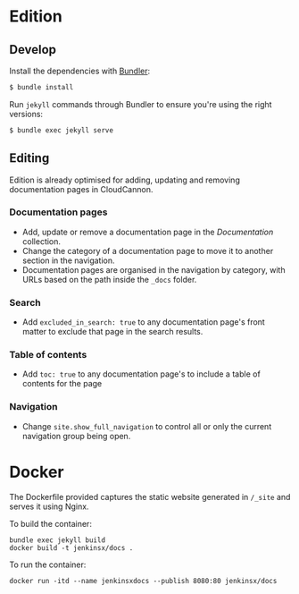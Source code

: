 # Edition

## Develop

Install the dependencies with [Bundler](http://bundler.io/):

~~~bash
$ bundle install
~~~

Run `jekyll` commands through Bundler to ensure you're using the right versions:

~~~bash
$ bundle exec jekyll serve
~~~

## Editing

Edition is already optimised for adding, updating and removing documentation pages in CloudCannon.

### Documentation pages

* Add, update or remove a documentation page in the *Documentation* collection.
* Change the category of a documentation page to move it to another section in the navigation.
* Documentation pages are organised in the navigation by category, with URLs based on the path inside the `_docs` folder.

### Search

* Add `excluded_in_search: true` to any documentation page's front matter to exclude that page in the search results.

### Table of contents

* Add `toc: true` to any documentation page's to include a table of contents for the page

### Navigation

* Change `site.show_full_navigation` to control all or only the current navigation group being open.

# Docker

The Dockerfile provided captures the static website generated in `/_site` and serves it using Nginx.

To build the container:

    bundle exec jekyll build
    docker build -t jenkinsx/docs .

To run the container:

    docker run -itd --name jenkinsxdocs --publish 8080:80 jenkinsx/docs
